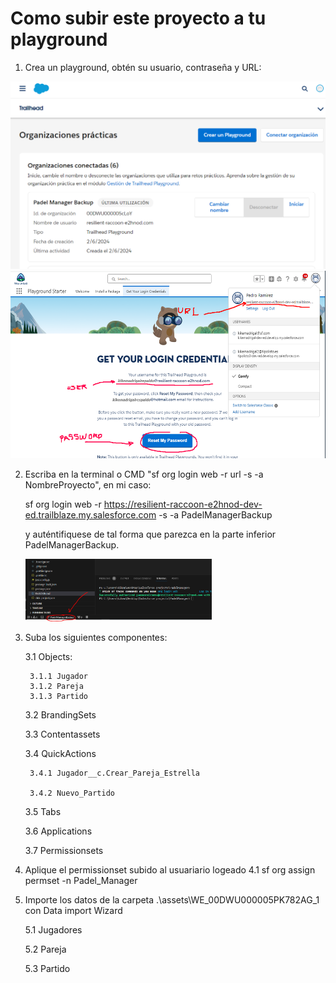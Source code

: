# Como subir este proyecto a tu playground

1. Crea un playground, obtén su usuario, contraseña y URL:

<img src="assets\instructions1.PNG" height="300px"/>

<img src="assets\instructions2.png" height="300px"/>


2. Escriba en la terminal o CMD "sf org login web -r url -s -a NombreProyecto", en mi caso:

   sf org login web -r https://resilient-raccoon-e2hnod-dev-ed.trailblaze.my.salesforce.com -s -a PadelManagerBackup

   y auténtifiquese de tal forma que parezca en la parte inferior PadelManagerBackup.

   <img src="assets\instructions3.png" height="100px"/>

3. Suba los siguientes componentes:
   
    3.1 Objects:

        3.1.1 Jugador
        3.1.2 Pareja
        3.1.3 Partido

    3.2 BrandingSets

    3.3 Contentassets

    3.4 QuickActions

        3.4.1 Jugador__c.Crear_Pareja_Estrella

        3.4.2 Nuevo_Partido

    3.5 Tabs

    3.6 Applications

    3.7 Permissionsets


4. Aplique el permissionset subido al usuariario logeado
   4.1 sf org assign permset -n Padel_Manager 

5. Importe los datos de la carpeta .\assets\WE_00DWU000005PK782AG_1 con Data import Wizard
 
    5.1 Jugadores

    5.2 Pareja

    5.3 Partido 



